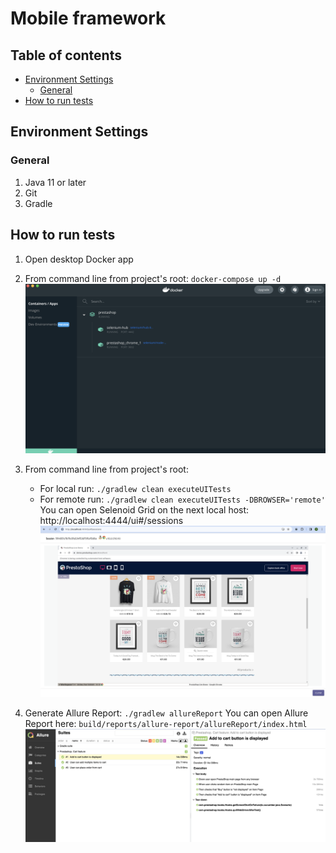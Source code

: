 # Mobile framework

## Table of contents

* [Environment Settings](#environment-settings)
    * [General](#general)
* [How to run tests](#how-to-run-tests)

## Environment Settings

### General

1. Java 11 or later
2. Git
3. Gradle

## How to run tests

1. Open desktop Docker app
2. From command line from project's root:
    ``docker-compose up -d``
![Docker Desktop](images/DockerDesktop.png)


3. From command line from project's root:
   - For local run: ``./gradlew clean executeUITests`` 
   - For remote run: ``./gradlew clean executeUITests -DBROWSER='remote'``
   You can open Selenoid Grid on the next local host: http://localhost:4444/ui#/sessions
![Selenium Grid](images/SeleniumGrid.png)


4. Generate Allure Report:
    ``./gradlew allureReport``
   You can open Allure Report here: ``build/reports/allure-report/allureReport/index.html``
![Allure Report](images/AllureReport.png)
